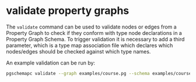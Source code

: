 # validate property graphs

The `validate` command can be used to validate nodes or edges from a Property Graph to check if they conform with type node declarations in a Property Graph Schema. To trigger validation it is necessary to add a third parameter, which is a type map  association file which declares which nodes/edges should be checked against which type names.

An example validation can be run by:

```sh
pgschemapc validate --graph examples/course.pg --schema examples/course.pgs --map examples/course.map
```

